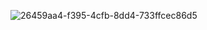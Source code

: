 ![26459aa4-f395-4cfb-8dd4-733ffcec86d5](https://github.com/user-attachments/assets/73b9874c-6325-4f95-97a4-ed6bd933bd6c)
